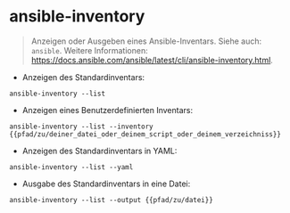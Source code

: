 # ansible-inventory

> Anzeigen oder Ausgeben eines Ansible-Inventars.
> Siehe auch: `ansible`.
> Weitere Informationen: <https://docs.ansible.com/ansible/latest/cli/ansible-inventory.html>.

- Anzeigen des Standardinventars:

`ansible-inventory --list`

- Anzeigen eines Benutzerdefinierten Inventars:

`ansible-inventory --list --inventory {{pfad/zu/deiner_datei_oder_deinem_script_oder_deinem_verzeichniss}}`

- Anzeigen des Standardinventars in YAML:

`ansible-inventory --list --yaml`

- Ausgabe des Standardinventars in eine Datei:

`ansible-inventory --list --output {{pfad/zu/datei}}`
